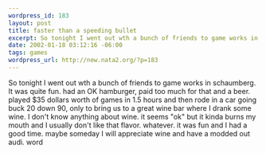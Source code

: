 ```yaml
--- 
wordpress_id: 183
layout: post
title: faster than a speeding bullet
excerpt: So tonight I went out wth a bunch of friends to game works in schaumberg. It was quite fun. had an OK hamburger, paid too much for that and a beer. played $35 dollars worth of games in 1.5 hours and then rode in a car going buck 20 down 90, only to bring us to a great wine bar where I drank some wine. I don't know anything about wine. it seems "ok" but it kinda burns my mouth and I usually don'...
date: 2002-01-18 03:12:16 -06:00
tags: games
wordpress_url: http://new.nata2.org/?p=183
---
```

So tonight I went out wth a bunch of friends to game works in schaumberg. It was quite fun. had an OK hamburger, paid too much for that and a beer. played $35 dollars worth of games in 1.5 hours and then rode in a car going buck 20 down 90, only to bring us to a great wine bar where I drank some wine. I don't know anything about wine. it seems "ok" but it kinda burns my mouth and I usually don't like that flavor. whatever. it was fun and I had a good time. maybe someday I will appreciate wine and have a modded out audi. word
